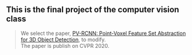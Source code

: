 ##  This is the final project of the computer vision class
>  We select the paper, [PV-RCNN: Point-Voxel Feature Set Abstraction for 3D Object Detection](https://openaccess.thecvf.com/content_CVPR_2020/papers/Shi_PV-RCNN_Point-Voxel_Feature_Set_Abstraction_for_3D_Object_Detection_CVPR_2020_paper.pdf), to modify.<br>
>  The paper is publish on CVPR 2020.<br>
